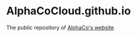 # AlphaCoCloud.github.io
The public repository of [AlphaCo's website](https://AlphaCoCloud.github.io)
